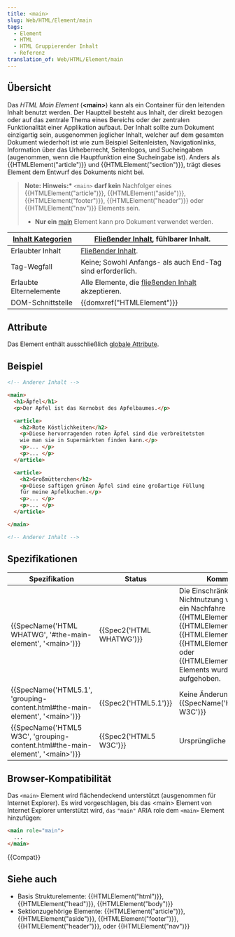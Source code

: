 ```yaml
---
title: <main>
slug: Web/HTML/Element/main
tags:
  - Element
  - HTML
  - HTML Gruppierender Inhalt
  - Referenz
translation_of: Web/HTML/Element/main
---
```

## Übersicht

Das _HTML Main Element_ (**\<main>**) kann als ein Container für den leitenden Inhalt benutzt werden. Der Hauptteil besteht aus Inhalt, der direkt bezogen oder auf das zentrale Thema eines Bereichs oder der zentralen Funktionalität einer Applikation aufbaut. Der Inhalt sollte zum Dokument einzigartig sein, ausgenommen jeglicher Inhalt, welcher auf dem gesamten Dokument wiederholt ist wie zum Beispiel Seitenleisten, Navigationlinks, Information über das Urheberrecht, Seitenlogos, und Sucheingaben (augenommen, wenn die Hauptfunktion eine Sucheingabe ist). Anders als {{HTMLElement("article")}} und {{HTMLElement("section")}}, trägt dieses Element dem Entwurf des Dokuments nicht bei.

> **Note:** **Hinweis:\*** `<main>` **darf kein** Nachfolger eines {{HTMLElement("article")}}, {{HTMLElement("aside")}}, {{HTMLElement("footer")}}, {{HTMLElement("header")}} oder {{HTMLElement("nav")}} Elements sein.
>
> - **Nur ein** [main](http://www.w3.org/TR/html51/semantics.html#the-main-element) Element kann pro Dokument verwendet werden.

| [Inhalt Kategorien](/de/docs/Web/HTML/Content_categories "HTML/Content_categories") | [Fließender Inhalt](/de/docs/Web/HTML/Content_categories#Flow_content "HTML/Content_categories#Flow_content"), fühlbarer Inhalt.              |
| ----------------------------------------------------------------------------------- | --------------------------------------------------------------------------------------------------------------------------------------------- |
| Erlaubter Inhalt                                                                    | [Fließender Inhalt](/de/docs/Web/HTML/Content_categories#Flow_content "HTML/Content_categories#Flow_content").                                |
| Tag-Wegfall                                                                         | Keine; Sowohl Anfangs- als auch End-Tag sind erforderlich.                                                                                    |
| Erlaubte Elternelemente                                                             | Alle Elemente, die [fließenden Inhalt](/de/docs/Web/HTML/Content_categories#Flow_content "HTML/Content_categories#Flow_content") akzeptieren. |
| DOM-Schnittstelle                                                                   | {{domxref("HTMLElement")}}                                                                                                          |

## Attribute

Das Element enthält ausschließlich [globale Attribute](/de/docs/Web/HTML/Globale_Attribute).

## Beispiel

```html
<!-- Anderer Inhalt -->

<main>
  <h1>Äpfel</h1>
  <p>Der Apfel ist das Kernobst des Apfelbaumes.</p>

  <article>
    <h2>Rote Köstlichkeiten</h2>
    <p>Diese hervorragenden roten Äpfel sind die verbreitetsten
    wie man sie in Supermärkten finden kann.</p>
    <p>... </p>
    <p>... </p>
  </article>

  <article>
    <h2>Großmütterchen</h2>
    <p>Diese saftigen grünen Äpfel sind eine großartige Füllung
    für meine Apfelkuchen.</p>
    <p>... </p>
    <p>... </p>
  </article>

</main>

<!-- Anderer Inhalt -->
```

## Spezifikationen

| Spezifikation                                                                                                    | Status                           | Kommentar                                                                                                                                                                                                                                                                        |
| ---------------------------------------------------------------------------------------------------------------- | -------------------------------- | -------------------------------------------------------------------------------------------------------------------------------------------------------------------------------------------------------------------------------------------------------------------------------- |
| {{SpecName('HTML WHATWG', '#the-main-element', '&lt;main&gt;')}}                             | {{Spec2('HTML WHATWG')}} | Die Einschränkung der Nichtnutzung von `<main>` als ein Nachfahre eines {{HTMLElement("article")}}, {{HTMLElement("aside")}}, {{HTMLElement("footer")}}, {{HTMLElement("header")}}, oder {{HTMLElement("nav")}} Elements wurde aufgehoben. |
| {{SpecName('HTML5.1', 'grouping-content.html#the-main-element', '&lt;main&gt;')}}     | {{Spec2('HTML5.1')}}     | Keine Änderung von {{SpecName('HTML5 W3C')}}                                                                                                                                                                                                                              |
| {{SpecName('HTML5 W3C', 'grouping-content.html#the-main-element', '&lt;main&gt;')}} | {{Spec2('HTML5 W3C')}}     | Ursprüngliche Definition.                                                                                                                                                                                                                                                        |

## Browser-Kompatibilität

Das `<main>` Element wird flächendeckend unterstützt (ausgenommen für Internet Explorer). Es wird vorgeschlagen, bis das \<main> Element von Internet Explorer unterstützt wird, `das` `"main"` ARIA role dem `<main>` Element hinzufügen:

```html
<main role="main">
  ...
</main>
```

{{Compat}}

##

## Siehe auch

- Basis Strukturelemente: {{HTMLElement("html")}}, {{HTMLElement("head")}}, {{HTMLElement("body")}}
- Sektionzugehörige Elemente: {{HTMLElement("article")}}, {{HTMLElement("aside")}}, {{HTMLElement("footer")}}, {{HTMLElement("header")}}, oder {{HTMLElement("nav")}}
